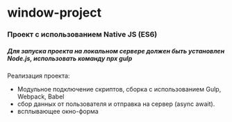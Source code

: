 # window-project

 ### Проект с использованием Native JS (ES6)
 
##### Для запуска проекта на локальном сервере должен быть установлен Node.js, использовать команду npx gulp

 Реализация проекта:

* Модульное подключение скриптов, сборка с использованием Gulp, Webpack, Babel
* сбор данных от пользователя и отправка на сервер (async await). 
* всплывающее окно-форма

